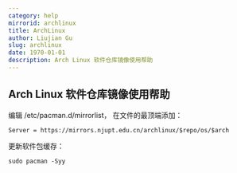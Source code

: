 ```yaml
---
category: help
mirrorid: archlinux
title: ArchLinux
author: Liujian Gu
slug: archlinux
date: 1970-01-01
description: Arch Linux 软件仓库镜像使用帮助
---
```


## Arch Linux 软件仓库镜像使用帮助

编辑 /etc/pacman.d/mirrorlist， 在文件的最顶端添加：

```
Server = https://mirrors.njupt.edu.cn/archlinux/$repo/os/$arch
```

更新软件包缓存：

```
sudo pacman -Syy
```
